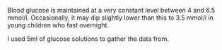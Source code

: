 Blood glucose is maintained at a very constant level between 4 and 6.5 mmol/l. Occasionally, it may dip slightly lower than this to 3.5 mmol/l in young children who fast overnight.

I used 5ml of glucose solutions to gather the data from.
